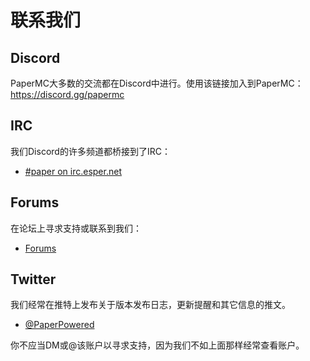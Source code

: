 
# 联系我们

## Discord

PaperMC大多数的交流都在Discord中进行。使用该链接加入到PaperMC：
https://discord.gg/papermc

## IRC

我们Discord的许多频道都桥接到了IRC：

- [#paper on irc.esper.net](https://webchat.esper.net/?channels=paper)

## Forums

在论坛上寻求支持或联系到我们：

- [Forums](https://forums.papermc.io)

## Twitter

我们经常在推特上发布关于版本发布日志，更新提醒和其它信息的推文。  

- [@PaperPowered](https://twitter.com/PaperPowered)

你不应当DM或@该账户以寻求支持，因为我们不如上面那样经常查看账户。  
